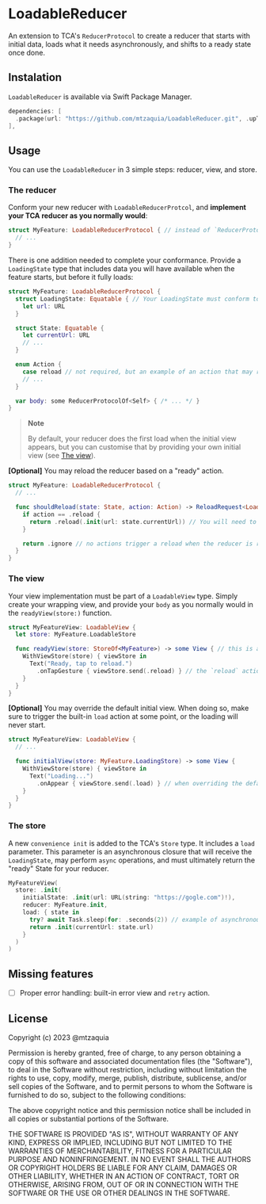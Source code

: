 # LoadableReducer

An extension to TCA's `ReducerProtocol` to create a reducer that starts with initial data, loads what it needs asynchronously, and shifts to a ready state once done.

## Instalation

`LoadableReducer` is available via Swift Package Manager.

```swift
dependencies: [
  .package(url: "https://github.com/mtzaquia/LoadableReducer.git", .upToNextMajor(from: "0.0.9")),
],
```

## Usage

You can use the `LoadableReducer` in 3 simple steps: reducer, view, and store.

### The reducer

Conform your new reducer with `LoadableReducerProtcol`, and **implement your TCA reducer as you normally would**:
```swift
struct MyFeature: LoadableReducerProtocol { // instead of `ReducerProtocol`
  // ...
}
```

There is one addition needed to complete your conformance. Provide a `LoadingState` type that includes data you will have available when the feature starts, but before it fully loads:
```swift
struct MyFeature: LoadableReducerProtocol {
  struct LoadingState: Equatable { // Your LoadingState must conform to `Equatable`.
    let url: URL
  }

  struct State: Equatable {
    let currentUrl: URL
    // ...
  }

  enum Action {
    case reload // not required, but an example of an action that may reload the feature.
    // ... 
  }

  var body: some ReducerProtocolOf<Self> { /* ... */ }
}
```
> **Note**
> 
> By default, your reducer does the first load when the initial view appears, but you can customise that by providing your own initial view (see [The view](#the-view)).

**[Optional]** You may reload the reducer based on a "ready" action.
```swift
struct MyFeature: LoadableReducerProtocol {
  // ...

  func shouldReload(state: State, action: Action) -> ReloadRequest<LoadingState> {
    if action == .reload {
      return .reload(.init(url: state.currentUrl)) // You will need to provide a new instance of a `LoadingState` here.
    }

    return .ignore // no actions trigger a reload when the reducer is ready by default.
  }
}
```

### The view

Your view implementation must be part of a `LoadableView` type. Simply create your wrapping view, and provide your `body` as you normally would in the `readyView(store:)` function.

```swift
struct MyFeatureView: LoadableView {
  let store: MyFeature.LoadableStore

  func readyView(store: StoreOf<MyFeature>) -> some View { // this is akin to your `body` in a plain `SwiftUI.View`.
    WithViewStore(store) { viewStore in
      Text("Ready, tap to reload.")
        .onTapGesture { viewStore.send(.reload) } // the `reload` action we declared on `MyFeature.Action`.
    }
  }
}
```

**[Optional]** You may override the default initial view. When doing so, make sure to trigger the built-in `load` action at some point, or the loading will never start.

```swift
struct MyFeatureView: LoadableView {
  // ...

  func initialView(store: MyFeature.LoadingStore) -> some View {
    WithViewStore(store) { viewStore in
      Text("Loading...")
        .onAppear { viewStore.send(.load) } // when overriding the default initial view, you must call `load` yourself.
    }
  }
}
```

### The store

A new `convenience init` is added to the TCA's `Store` type. It includes a `load` parameter. This parameter is an asynchronous closure that will
receive the `LoadingState`, may perform `async` operations, and must ultimately return the "ready" State for your reducer.

```swift
MyFeatureView(
  store: .init(
    initialState: .init(url: URL(string: "https://gogle.com")!),
    reducer: MyFeature.init,
    load: { state in
      try? await Task.sleep(for: .seconds(2)) // example of asynchronous work, for now, it must not fail.
      return .init(currentUrl: state.url)
    }
  )
)
```

## Missing features

- [ ] Proper error handling: built-in error view and `retry` action.

## License

Copyright (c) 2023 @mtzaquia

Permission is hereby granted, free of charge, to any person obtaining a copy
of this software and associated documentation files (the "Software"), to deal
in the Software without restriction, including without limitation the rights
to use, copy, modify, merge, publish, distribute, sublicense, and/or sell
copies of the Software, and to permit persons to whom the Software is
furnished to do so, subject to the following conditions:

The above copyright notice and this permission notice shall be included in all
copies or substantial portions of the Software.

THE SOFTWARE IS PROVIDED "AS IS", WITHOUT WARRANTY OF ANY KIND, EXPRESS OR
IMPLIED, INCLUDING BUT NOT LIMITED TO THE WARRANTIES OF MERCHANTABILITY,
FITNESS FOR A PARTICULAR PURPOSE AND NONINFRINGEMENT. IN NO EVENT SHALL THE
AUTHORS OR COPYRIGHT HOLDERS BE LIABLE FOR ANY CLAIM, DAMAGES OR OTHER
LIABILITY, WHETHER IN AN ACTION OF CONTRACT, TORT OR OTHERWISE, ARISING FROM,
OUT OF OR IN CONNECTION WITH THE SOFTWARE OR THE USE OR OTHER DEALINGS IN THE
SOFTWARE.
